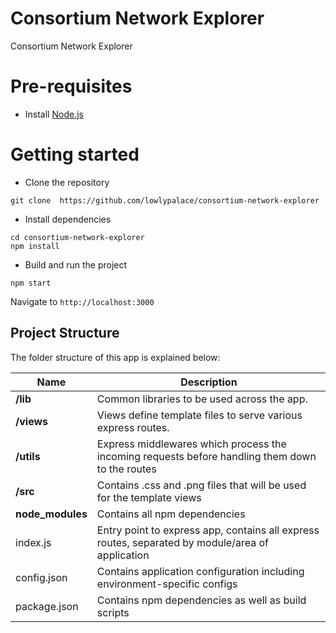 # Consortium Network Explorer
Consortium Network Explorer

# Pre-requisites
- Install [Node.js](https://nodejs.org/en/) 


# Getting started
- Clone the repository
```
git clone  https://github.com/lowlypalace/consortium-network-explorer
```
- Install dependencies
```
cd consortium-network-explorer
npm install
```
- Build and run the project
```
npm start
```
  Navigate to `http://localhost:3000`

## Project Structure
The folder structure of this app is explained below:

| Name | Description |
| ------------------------ | --------------------------------------------------------------------------------------------- |
| **/lib**              | Common libraries to be used across the app. 
| **/views**      | Views define template files to serve various express routes.
| **/utils**      | Express middlewares which process the incoming requests before handling them down to the routes                
| **/src**                  | Contains .css and .png files that will be used for the template views
| **node_modules**         | Contains all  npm dependencies               
| index.js         | Entry point to express app, contains all express routes, separated by module/area of application 
| config.json           | Contains application configuration including environment-specific configs 
| package.json             | Contains npm dependencies as well as build scripts
